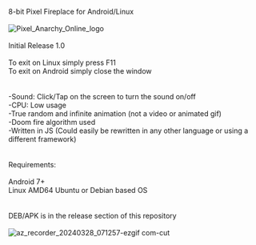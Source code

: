 8-bit Pixel Fireplace for Android/Linux
<br><br>
![Pixel_Anarchy_Online_logo](https://github.com/lexterror/8-bit-pixel-fireplace-android-linux/assets/16135535/72936bda-97c7-4464-becd-1b7b45a1c042)
<br><br>
Initial Release 1.0
<br><br>
To exit on Linux simply press F11<br>
To exit on Android simply close the window<br>
<br><br>
-Sound: Click/Tap on the screen to turn the sound on/off<br>
-CPU: Low usage<br>
-True random and infinite animation (not a video or animated gif)<br>
-Doom fire algorithm used<br>
-Written in JS (Could easily be rewritten in any other language or using a different framework)<br>
<br><br>
Requirements: 
<br><br>
Android 7+<br>
Linux AMD64 Ubuntu or Debian based OS<br>
<br><br>
DEB/APK is in the release section of this repository
<br><br>
![az_recorder_20240328_071257-ezgif com-cut](https://github.com/lexterror/8-bit-pixel-fireplace-android-linux/assets/16135535/cd7837c4-455a-4f40-bd77-75c1e59b9bfa)
<br>




